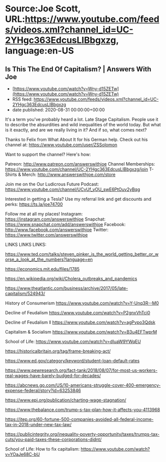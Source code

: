 # Source:Joe Scott, URL:https://www.youtube.com/feeds/videos.xml?channel_id=UC-2YHgc363EdcusLIBbgxzg, language:en-US

## Is This The End Of Capitalism? | Answers With Joe
 - [https://www.youtube.com/watch?v=Wny-d15ZETw](https://www.youtube.com/watch?v=Wny-d15ZETw)
 - RSS feed: https://www.youtube.com/feeds/videos.xml?channel_id=UC-2YHgc363EdcusLIBbgxzg
 - date published: 2020-08-31 00:00:00+00:00

It's a term you've probably heard a lot. Late Stage Capitalism. People use it  to describe the absurdities and wild inequalities of the world today. But what is it exactly, and are we really living in it? And if so, what comes next?

Thanks to Felix from What About It for his German help. Check out his channel at: https://www.youtube.com/user/ZSSolomon

Want to support the channel? Here's how:

Patreon: http://www.patreon.com/answerswithjoe
Channel Memberships: https://www.youtube.com/channel/UC-2YHgc363EdcusLIBbgxzg/join
T-Shirts & Merch: http://www.answerswithjoe.com/store

Join me on the Our Ludicrous Future Podcast:
https://www.youtube.com/channel/UCvUf_yOU_swE6PtOuv2yBqg

Interested in getting a Tesla? Use my referral link and get discounts and perks:
https://ts.la/joe74700

Follow me at all my places!
Instagram: https://instagram.com/answerswithjoe
Snapchat: https://www.snapchat.com/add/answerswithjoe
Facebook: http://www.facebook.com/answerswithjoe
Twitter: https://www.twitter.com/answerswithjoe

LINKS LINKS LINKS:

https://www.ted.com/talks/steven_pinker_is_the_world_getting_better_or_worse_a_look_at_the_numbers?language=en

https://economics.mit.edu/files/1785

https://en.wikipedia.org/wiki/Cholera_outbreaks_and_pandemics

https://www.theatlantic.com/business/archive/2017/05/late-capitalism/524943/ 

History of Consumerism https://www.youtube.com/watch?v=Y-Unq3R--M0

Decline of Feudalism https://www.youtube.com/watch?v=P2gnxVhTci0

Decline of Feudalism ll https://www.youtube.com/watch?v=agPvpo3Qdsk

Capitalism & Socialism https://www.youtube.com/watch?v=B3u4EFTwprM

School of Life: https://www.youtube.com/watch?v=dIuaW9YWqEU

https://historicalbritain.org/tag/frame-breaking-act/

https://www.ed.gov/category/keyword/student-loan-default-rates

https://www.pewresearch.org/fact-tank/2018/08/07/for-most-us-workers-real-wages-have-barely-budged-for-decades/

https://abcnews.go.com/US/10-americans-struggle-cover-400-emergency-expense-federal/story?id=63253846

https://www.epi.org/publication/charting-wage-stagnation/

https://www.thebalance.com/trump-s-tax-plan-how-it-affects-you-4113968

https://itep.org/60-fortune-500-companies-avoided-all-federal-income-tax-in-2018-under-new-tax-law/

https://publicintegrity.org/inequality-poverty-opportunity/taxes/trumps-tax-cuts/you-paid-taxes-these-corporations-didnt/

School of Life: How to fix capitalism: https://www.youtube.com/watch?v=YOaJe68C-bU

